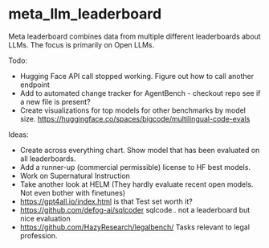 # meta_llm_leaderboard
Meta leaderboard combines data from multiple different leaderboards about LLMs.
The focus is primarily on Open LLMs.

Todo:
- Hugging Face API call stopped working. Figure out how to call another endpoint
- Add to automated change tracker for AgentBench - checkout repo see if a new file is present?
- Create visualizations for top models for other benchmarks by model size. https://huggingface.co/spaces/bigcode/multilingual-code-evals

Ideas:
- Create across everything chart. Show model that has been evaluated on all leaderboards.
- Add a runner-up (commercial permissible) license to HF best models.
- Work on Supernatural Instruction
- Take another look at HELM (They hardly evaluate recent open models. Not even bother with finetunes)
- https://gpt4all.io/index.html is that Test set worth it?
- https://github.com/defog-ai/sqlcoder sqlcode.. not a leaderboard but nice evaluation
- https://github.com/HazyResearch/legalbench/ Tasks relevant to legal profession.